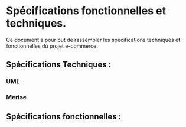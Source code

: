 # Spécifications fonctionnelles et techniques. 

Ce document a pour but de rassembler les spécifications techniques et fonctionnelles du projet e-commerce. 


## Spécifications Techniques : 

### UML


### Merise


## Spécifications fonctionnelles : 


